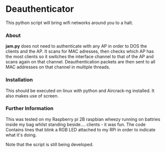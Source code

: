 # Deauthenticator
This python script will bring wifi networks around you to a halt.

### About ###
**jam.py** does not need to authenticate with any AP in order to DOS the clients and the AP.
It scans for MAC adresses, then checks which AP has the most clients so it switches the interface
channel to that of the AP and scans again on that channel. Deauthentication packets are then
sent to all MAC addresses on that channel in multiple threads.

### Installation ####
This should be executed on linux with python and Aircrack-ng installed.
It also makes use of screen.

### Further Information ###
This was tested on my Raspberry pi 2B  raspbian wheezy running on battries
inside my bag whilst standing beside....  clients - it was fun. The code
Contains lines that blink a RGB LED attached to my RPi in order to
indicate what it's doing.

Note that the script is still being developed.

